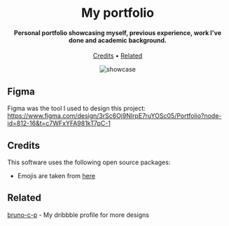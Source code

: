 
<h1 align="center">
  My portfolio
  <br>
</h1>

<h4 align="center">Personal portfolio showcasing myself, previous experience, work I've done and academic background.</h4>

<p align="center">
  <a href="#credits">Credits</a> •
  <a href="#related">Related</a>
</p>


<div align="center">
  
  ![showcase](https://github.com/user-attachments/assets/6c225421-876d-440c-9625-ffbb06535aa9)
  
</div>


## Figma

Figma was the tool I used to design this project:<br>
https://www.figma.com/design/3rSc6Oj9NlrpE7ruYOSc05/Portfolio?node-id=812-16&t=c7WFxYFA981kT7pC-1

## Credits

This software uses the following open source packages:
- Emojis are taken from [here](https://phosphoricons.com/)

## Related

[bruno-c-p](https://dribbble.com/bruno-c-p) - My dribbble profile for more designs

